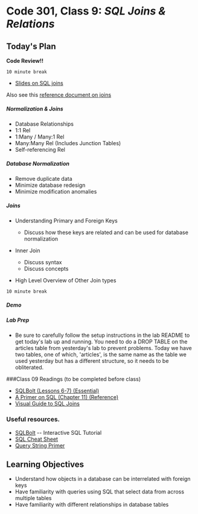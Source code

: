# Code 301, Class 9: ***SQL Joins & Relations***

## Today's Plan

**Code Review!!**

`10 minute break`

- [Slides on SQL joins](09-sql-joins-relations.pdf)

Also see this [reference document on joins](joins.md)

##### Normalization & Joins

- Database Relationships
- 1:1 Rel
- 1:Many / Many:1 Rel
- Many:Many Rel (Includes Junction Tables)
- Self-referencing Rel

##### Database Normalization

- Remove duplicate data
- Minimize database redesign
- Minimize modification anomalies

##### Joins

- Understanding Primary and Foreign Keys
	- Discuss how these keys are related and can be used for database normalization

- Inner Join
	- Discuss syntax
	- Discuss concepts

- High Level Overview of Other Join types

`10 minute break`

##### Demo

##### Lab Prep

- Be sure to carefully follow the setup instructions in the lab README to get today's lab up and running. You need to do a DROP TABLE on the articles table from yesterday's lab to prevent problems. Today we have two tables, one of which, 'articles', is the same name as the table we used yesterday but has a different structure, so it needs to be obliterated.

###Class 09 Readings (to be completed before class)

- [SQLBolt (Lessons 6-7) (Essential)](http://sqlbolt.com/lesson/select_queries_with_joins)
- [A Primer on SQL (Chapter 11) (Reference)](https://leanpub.com/aprimeronsql/read#leanpub-auto-understanding-joins)
- [Visual Guide to SQL Joins](http://www.codeproject.com/Articles/33052/Visual-Representation-of-SQL-Joins)

### Useful resources.

 - [SQLBolt](http://sqlbolt.com/) -- Interactive SQL Tutorial
 - [SQL Cheat Sheet](http://www.cheat-sheets.org/sites/sql.su/)
 - [Query String Primer](https://en.wikipedia.org/wiki/Query_string)

## Learning Objectives

- Understand how objects in a database can be interrelated with foreign keys
- Have familiarity with queries using SQL that select data from across multiple tables
- Have familiarity with different relationships in database tables
